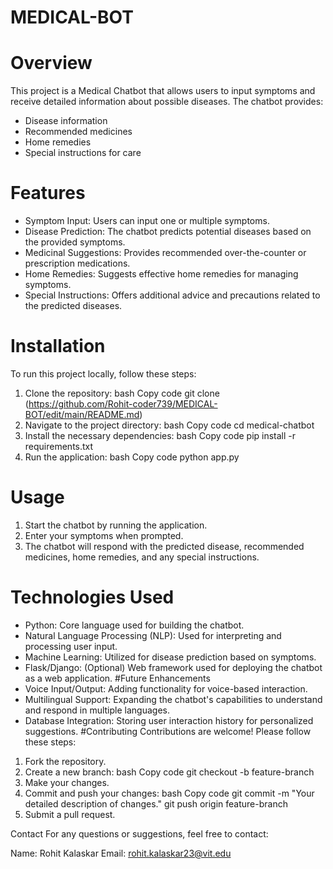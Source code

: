 # MEDICAL-BOT
# Overview
This project is a Medical Chatbot that allows users to input symptoms and receive detailed information about possible diseases. The chatbot provides:
* Disease information
* Recommended medicines
* Home remedies
* Special instructions for care
# Features
* Symptom Input: Users can input one or multiple symptoms.
* Disease Prediction: The chatbot predicts potential diseases based on the provided symptoms.
* Medicinal Suggestions: Provides recommended over-the-counter or prescription medications.
* Home Remedies: Suggests effective home remedies for managing symptoms.
* Special Instructions: Offers additional advice and precautions related to the predicted diseases.
# Installation
To run this project locally, follow these steps:

1. Clone the repository:
bash
Copy code
git clone (https://github.com/Rohit-coder739/MEDICAL-BOT/edit/main/README.md)
2. Navigate to the project directory:
bash
Copy code
cd medical-chatbot
3. Install the necessary dependencies:
bash
Copy code
pip install -r requirements.txt
4. Run the application:
bash
Copy code
python app.py
# Usage
1. Start the chatbot by running the application.
2. Enter your symptoms when prompted.
3. The chatbot will respond with the predicted disease, recommended medicines, home remedies, and any special instructions.
# Technologies Used
* Python: Core language used for building the chatbot.
* Natural Language Processing (NLP): Used for interpreting and processing user input.
* Machine Learning: Utilized for disease prediction based on symptoms.
* Flask/Django: (Optional) Web framework used for deploying the chatbot as a web application.
#Future Enhancements
* Voice Input/Output: Adding functionality for voice-based interaction.
* Multilingual Support: Expanding the chatbot's capabilities to understand and respond in multiple languages.
* Database Integration: Storing user interaction history for personalized suggestions.
#Contributing
Contributions are welcome! Please follow these steps:

1. Fork the repository.
2. Create a new branch:
bash
Copy code
git checkout -b feature-branch
3. Make your changes.
4. Commit and push your changes:
bash
Copy code
git commit -m "Your detailed description of changes."
git push origin feature-branch
5. Submit a pull request.


Contact
For any questions or suggestions, feel free to contact:

Name: Rohit Kalaskar
Email: rohit.kalaskar23@vit.edu
